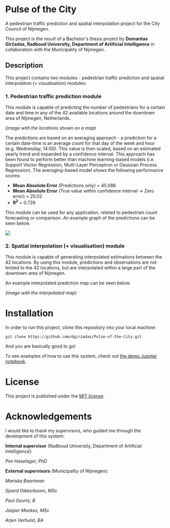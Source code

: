 # Pulse of the City
A pedestrian traffic prediction and spatial interpolation project for the City Council of Nijmegen.

This project is the result of a Bachelor's thesis project by **Domantas Giržadas, Radboud University, Department of Artificial Intelligence** in collaboration with the Municipality of Nijmegen.

## Description

This project contains two modules - pedestrian traffic prediction and spatial interpolation (+ visualisation) modules:

### 1. **Pedestrian traffic prediction module**
This module is capable of predicting the number of pedestrians for a certain date and time in any of the 42 available locations around the downtown area of Nijmegen, Netherlands.

*(image with the locations shown on a map)*

The predictions are based on an averaging approach - a prediction for a certain date-time is an average count for that day of the week and hour (e.g. Wednesday, 14:00). This value is then scaled, based on an estimated yearly trend and expanded by a confidence interval. This approach has been found to perform better than machine learning-based models (i.e. Support Vector Regression, Multi-Layer Perceptron or Gaussian Process Regression). The averaging-based model shows the following performance scores:

- **Mean Absolute Error** (Predictions only) = 45.086
- **Mean Absolute Error** (True value within confidence interval -> Zero error) = 25.02
- **R<sup>2</sup>** = 0.726

This module can be used for any application, related to pedestrian count forecasting or comparison. An example graph of the predictions can be seen below.

<img src="https://i.imgur.com/qJVlIoB.png"/>

### 2. Spatial interpolation (+ visualisation) module

This module is capable of generating interpolated estimations between the 42 locations. By using this module, predictions and observations are not limited to the 42 locations, but are interpolated within a large part of the downtown area of Nijmegen.

An example interpolated prediction map can be seen below.

*(image with the interpolated map)*

# Installation

In order to run this project, clone this repository into your local machine:

```
git clone https://github.com/dgirzadas/Pulse-of-the-City.git
```

And you are basically good to go!

To see examples of how to use this system, check out [the demo Jupyter notebook](Demo.ipynb).

# License
This project is published under the [MIT license](LICENSE).

# Acknowledgements
I would like to thank my supervisors, who guided me through the development of this system:

**Internal supervisor** (Radboud University, Department of Artificial Intelligence):

*Pim Haselager, PhD*

**External supervisors** (Municipality of Nijmegen):

*Mariska Baartman*

*Sjoerd Dikkerboom, MSc*

*Paul Geurts, B*

*Jasper Meekes, MSc*

*Arjen Verhulst, BA*
